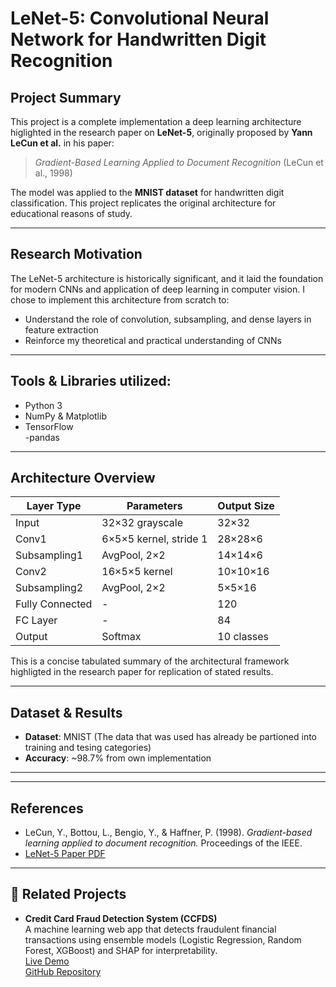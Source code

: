 # LeNet-5: Convolutional Neural Network for Handwritten Digit Recognition

##  Project Summary

This project is a complete implementation a deep learning architecture higlighted in the research paper on **LeNet-5**, originally proposed by **Yann LeCun et al.** in his paper:

> *Gradient-Based Learning Applied to Document Recognition* (LeCun et al., 1998)

The model was applied to the **MNIST dataset** for handwritten digit classification. This project replicates the original architecture for educational reasons of study.

---

##  Research Motivation

The LeNet-5 architecture is historically significant, and it laid the foundation for modern CNNs and application of deep learning in computer vision. I chose to implement this architecture from scratch to:

- Understand the role of convolution, subsampling, and dense layers in feature extraction  
- Reinforce my theoretical and practical understanding of CNNs  
---

##  Tools & Libraries utilized:

- Python 3  
- NumPy & Matplotlib
- TensorFlow  
-pandas

---

##  Architecture Overview

| Layer Type      | Parameters           | Output Size |
|----------------|----------------------|-------------|
| Input          | 32×32 grayscale      | 32×32       |
| Conv1          | 6×5×5 kernel, stride 1| 28×28×6     |
| Subsampling1   | AvgPool, 2×2         | 14×14×6     |
| Conv2          | 16×5×5 kernel        | 10×10×16    |
| Subsampling2   | AvgPool, 2×2         | 5×5×16      |
| Fully Connected| -                    | 120         |
| FC Layer       | -                    | 84          |
| Output         | Softmax              | 10 classes  |

This is a concise tabulated summary of the architectural framework highligted in the research paper for replication of stated results.

---

## Dataset & Results

- **Dataset**: MNIST (The data that was used has already be partioned into training and tesing categories)  
- **Accuracy**: ~98.7% from own implementation


---

---
##  References

- LeCun, Y., Bottou, L., Bengio, Y., & Haffner, P. (1998). *Gradient-based learning applied to document recognition.* Proceedings of the IEEE.
- [LeNet-5 Paper PDF](http://yann.lecun.com/exdb/publis/pdf/lecun-01a.pdf)

---

## 🔗 Related Projects

- **Credit Card Fraud Detection System (CCFDS)**  
  A machine learning web app that detects fraudulent financial transactions using ensemble models (Logistic Regression, Random Forest, XGBoost) and SHAP for interpretability.  
   [Live Demo](https://creditcarddetectionsystem-egseuj4mjysbwzs6benygd.streamlit.app/)  
   [GitHub Repository](https://github.com/JadenNwanze/Credit_card_detection_system)



